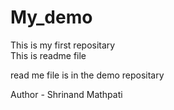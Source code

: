 # My_demo
This is my first repositary
<br>
This is readme file
<p>read me file is in the demo repositary</p>
Author - Shrinand Mathpati
